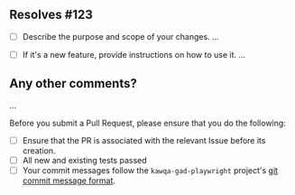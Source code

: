 ## Resolves #123

- [ ] Describe the purpose and scope of your changes.
...

- [ ] If it's a new feature, provide instructions on how to use it.
...

## Any other comments?
...

Before you submit a Pull Request, please ensure that you do the following:

- [ ] Ensure that the PR is associated with the relevant Issue before its creation.
- [ ] All new and existing tests passed
- [ ] Your commit messages follow the `kawqa-gad-playwright` project's [git commit message format](https://github.com/kat-kan/kawqa-gad-playwright/CONTRIBUTING.md).

